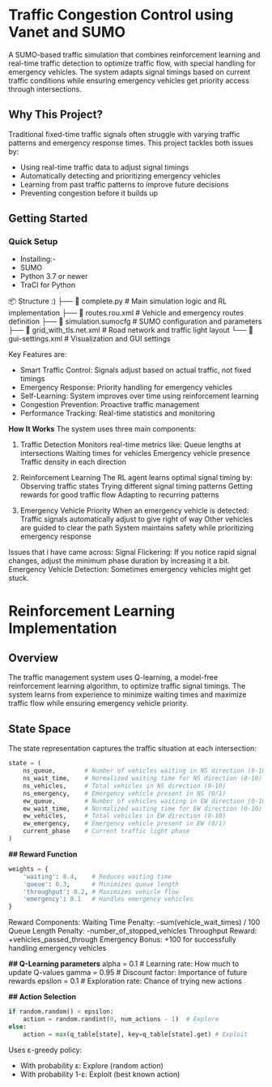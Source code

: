 # Traffic Congestion Control using Vanet and SUMO

A SUMO-based traffic simulation that combines reinforcement learning and real-time traffic detection to optimize traffic flow, with special handling for emergency vehicles. The system adapts signal timings based on current traffic conditions while ensuring emergency vehicles get priority access through intersections.

## Why This Project?

Traditional fixed-time traffic signals often struggle with varying traffic patterns and emergency response times. This project tackles both issues by:
- Using real-time traffic data to adjust signal timings
- Automatically detecting and prioritizing emergency vehicles
- Learning from past traffic patterns to improve future decisions
- Preventing congestion before it builds up

## Getting Started

### Quick Setup

- Installing:-
- SUMO
- Python 3.7 or newer
- TraCI for Python

📦 Structure :)
├── 📜 complete.py            # Main simulation logic and RL implementation
├── 📜 routes.rou.xml         # Vehicle and emergency routes definition
├── 📜 simulation.sumocfg     # SUMO configuration and parameters
├── 📜 grid_with_tls.net.xml  # Road network and traffic light layout
└── 📜 gui-settings.xml       # Visualization and GUI settings

Key Features are: 
- Smart Traffic Control: Signals adjust based on actual traffic, not fixed timings
- Emergency Response: Priority handling for emergency vehicles
- Self-Learning: System improves over time using reinforcement learning
- Congestion Prevention: Proactive traffic management
- Performance Tracking: Real-time statistics and monitoring

**How It Works**
The system uses three main components:
1. Traffic Detection
  Monitors real-time metrics like:
      Queue lengths at intersections
      Waiting times for vehicles
      Emergency vehicle presence
      Traffic density in each direction

2. Reinforcement Learning
  The RL agent learns optimal signal timing by:
      Observing traffic states
      Trying different signal timing patterns
      Getting rewards for good traffic flow
      Adapting to recurring patterns

3. Emergency Vehicle Priority
  When an emergency vehicle is detected:
      Traffic signals automatically adjust to give right of way
      Other vehicles are guided to clear the path
      System maintains safety while prioritizing emergency response

Issues that i have came across: 
Signal Flickering: If you notice rapid signal changes, adjust the minimum phase duration by increasing it a bit.
Emergency Vehicle Detection: Sometimes emergency vehicles might get stuck. 


# Reinforcement Learning Implementation

## Overview
The traffic management system uses Q-learning, a model-free reinforcement learning algorithm, to optimize traffic signal timings. The system learns from experience to minimize waiting times and maximize traffic flow while ensuring emergency vehicle priority.

## State Space
The state representation captures the traffic situation at each intersection:

```python
state = (
    ns_queue,        # Number of vehicles waiting in NS direction (0-10)
    ns_wait_time,    # Normalized waiting time for NS direction (0-10)
    ns_vehicles,     # Total vehicles in NS direction (0-10)
    ns_emergency,    # Emergency vehicle present in NS (0/1)
    ew_queue,        # Number of vehicles waiting in EW direction (0-10)
    ew_wait_time,    # Normalized waiting time for EW direction (0-10)
    ew_vehicles,     # Total vehicles in EW direction (0-10)
    ew_emergency,    # Emergency vehicle present in EW (0/1)
    current_phase    # Current traffic light phase
)
```

**## Reward Function**
```python
weights = {
    'waiting': 0.4,    # Reduces waiting time
    'queue': 0.3,      # Minimizes queue length
    'throughput': 0.2, # Maximizes vehicle flow
    'emergency': 0.1   # Handles emergency vehicles
}
```

Reward Components:
Waiting Time Penalty: -sum(vehicle_wait_times) / 100
Queue Length Penalty: -number_of_stopped_vehicles
Throughput Reward: +vehicles_passed_through
Emergency Bonus: +100 for successfully handling emergency vehicles

**## Q-Learning parameters**
alpha = 0.1   # Learning rate: How much to update Q-values
gamma = 0.95  # Discount factor: Importance of future rewards
epsilon = 0.1 # Exploration rate: Chance of trying new actions

**## Action Selection**
```python
if random.random() < epsilon:
    action = random.randint(0, num_actions - 1)  # Explore
else:
    action = max(q_table[state], key=q_table[state].get) # Exploit
```
Uses ε-greedy policy:
- With probability ε: Explore (random action)
- With probability 1-ε: Exploit (best known action)
